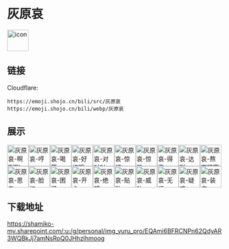 # 灰原哀
<img src="https://emoji.shojo.cn/bili/src/灰原哀/icon.png" width="50" height="50" alt="icon">

## 链接
Cloudflare:
```
https://emoji.shojo.cn/bili/src/灰原哀
https://emoji.shojo.cn/bili/webp/灰原哀
```
## 展示
<img src="https://emoji.shojo.cn/bili/src/灰原哀/灰原哀-啊咧咧.png" width="50" height="50" alt="灰原哀-啊咧咧"><img src="https://emoji.shojo.cn/bili/src/灰原哀/灰原哀-哼.png" width="50" height="50" alt="灰原哀-哼"><img src="https://emoji.shojo.cn/bili/src/灰原哀/灰原哀-喝茶.png" width="50" height="50" alt="灰原哀-喝茶"><img src="https://emoji.shojo.cn/bili/src/灰原哀/灰原哀-好棒哦.png" width="50" height="50" alt="灰原哀-好棒哦"><img src="https://emoji.shojo.cn/bili/src/灰原哀/灰原哀-对对对.png" width="50" height="50" alt="灰原哀-对对对"><img src="https://emoji.shojo.cn/bili/src/灰原哀/灰原哀-惊讶.png" width="50" height="50" alt="灰原哀-惊讶"><img src="https://emoji.shojo.cn/bili/src/灰原哀/灰原哀-惊恐.png" width="50" height="50" alt="灰原哀-惊恐"><img src="https://emoji.shojo.cn/bili/src/灰原哀/灰原哀-得意.png" width="50" height="50" alt="灰原哀-得意"><img src="https://emoji.shojo.cn/bili/src/灰原哀/灰原哀-达咩.png" width="50" height="50" alt="灰原哀-达咩"><img src="https://emoji.shojo.cn/bili/src/灰原哀/灰原哀-熬夜研究.png" width="50" height="50" alt="灰原哀-熬夜研究"><img src="https://emoji.shojo.cn/bili/src/灰原哀/灰原哀-思考.png" width="50" height="50" alt="灰原哀-思考"><img src="https://emoji.shojo.cn/bili/src/灰原哀/灰原哀-脸红.png" width="50" height="50" alt="灰原哀-脸红"><img src="https://emoji.shojo.cn/bili/src/灰原哀/灰原哀-困了.png" width="50" height="50" alt="灰原哀-困了"><img src="https://emoji.shojo.cn/bili/src/灰原哀/灰原哀-开心.png" width="50" height="50" alt="灰原哀-开心"><img src="https://emoji.shojo.cn/bili/src/灰原哀/灰原哀-绝望.png" width="50" height="50" alt="灰原哀-绝望"><img src="https://emoji.shojo.cn/bili/src/灰原哀/灰原哀-贴贴.png" width="50" height="50" alt="灰原哀-贴贴"><img src="https://emoji.shojo.cn/bili/src/灰原哀/灰原哀-威胁.png" width="50" height="50" alt="灰原哀-威胁"><img src="https://emoji.shojo.cn/bili/src/灰原哀/灰原哀-无语.png" width="50" height="50" alt="灰原哀-无语"><img src="https://emoji.shojo.cn/bili/src/灰原哀/灰原哀-疑惑.png" width="50" height="50" alt="灰原哀-疑惑"><img src="https://emoji.shojo.cn/bili/src/灰原哀/灰原哀-装病.png" width="50" height="50" alt="灰原哀-装病">

## 下载地址

https://shamiko-my.sharepoint.com/:u:/g/personal/img_yuru_pro/EQAmi6BFRCNPn62QdyAR3WQBkJj7amNsRoQ0JHhzlhmoog